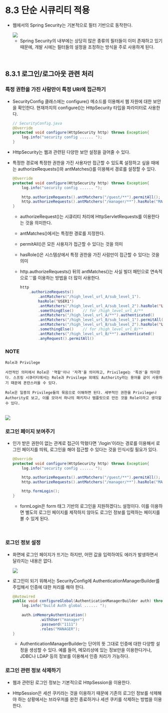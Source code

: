 # 8.3 단순 시큐리티 적용

  - 웹에서의 Spring Security는 기본적으로 필터 기반으로 동작한다.

    <img src="https://github.com/spring-guides/top-spring-security-architecture/raw/main/images/security-filters.png">

    - Spring Security의 내부에는 상당히 많은 종류의 필터들이 이미 존재하고 있기 때문에, 개발 시에는 필터들의 설정을 조정하는 방식을 주로 사용하게 된다.

<br />

## 8.3.1 로그인/로그아웃 관련 처리

### 특정 권한을 가진 사람만이 특정 URI에 접근하기

  - SecurityConfig 클래스에는 configure() 메소드를 이용해서 웹 자원에 대한 보안을 확인한다. 현재까지의 configure()는 HttpSecurity 타입을 파라미터로 사용한다.

    ```Java
    // SecurityConfig.java
    @Override
    protected void configure(HttpSecurity http) throws Exception{
        log.info("security config ...... ");
    }
    ```

  - HttpSecurity는 웹과 관련된 다양한 보안 설정을 걸어줄 수 있다.

  - 특정한 경로에 특정한 권한을 가진 사용자만 접근할 수 있도록 설정하고 싶을 때에는 authorizeRequests()와 antMatches()를 이용해서 경로를 설정할 수 있다.

    ```Java
    @Override
    protected void configure(HttpSecurity http) throws Exception{
        log.info("security config ...... ");
        
        http.authorizeRequests().antMatchers("/guest/**").permitAll();
        http.authorizeRequests().antMatchers("/manager/**").hasRole("MANAGER");
    }
    ```

    - authorizeRequest()는 시큐리티 처리에 HttpServletRequests를 이용한다는 것을 의미한다.

    - antMatches()에서는 특정한 경로를 지정한다.

    - permitAll()은 모든 사용자가 접근할 수 있다는 것을 의미

    - hasRole()은 시스템상에서 특정 권한을 가진 사람만이 접근할 수 있다는 것을 의미

    - http.authorizeRequests() 뒤의 antMatches()는 사실 빌더 패턴으로 연속적으로 '.'를 이용하는 방법을 더 많이 사용한다.

        ```Java
        http
            .authorizeRequests()
                .antMatchers("/high_level_url_A/sub_level_1").
                hasRole('USER1')
                .antMatchers("/high_level_url_A/sub_level_2").hasRole('USER2')
                .somethingElse()    // for /high_level_url_A/**
                .antMatchers("/high_level_url_A/**").authenticated()
                .antMatchers("/high_level_url_B/sub_level_1").permitAll()
                .antMatchers("/high_level_url_B/sub_level_2").hasRole('USER3')
                .somethingElse()    // for /high_level_url_B/**
                .antMatchers("/high_level_url_B/**").authenticated()
                .anyRequest().permitAll()
        ```

### NOTE

    Role과 Privilege

    사전적인 의미에서 Role은 '역할'이나 '자격'을 의미하고, Privilege는 '특권'을 의미한다. 스프링 시큐리티에서는 Role과 Privilege 외에도 Authority라는 용어를 같이 사용하기 때문에 혼란스러울 수 있다. 

    Role은 일종의 Privilege들의 묶음으로 이해하면 된다. 세부적인 권한을 Privilege나 Authority로 보고, 이를 모아서 하나의 패키지나 템플릿으로 만든 것을 Role이라고 생각할 수 있다.

<br />

<img src="https://user-images.githubusercontent.com/63120360/186452883-38975969-fcd6-4b1b-a229-608fe709632f.png">

<br />

### 로그인 페이지 보여주기

  - 인가 받은 권한이 없는 관계로 접근이 막혔다면 '/login'이라는 경로를 이용해서 로그인 페이지를 띄워, 로그인을 해야 접근할 수 있다는 것을 인식시킬 필요가 있다.

    ```Java
    @Override
    protected void configure(HttpSecurity http) throws Exception{
        log.info("security config ...... ");

        http.authorizeRequests().antMatchers("/guest/**").permitAll();
        http.authorizeRequests().antMatchers("/manager/**").hasRole("MANAGER");
        
        http.formLogin();
    }
    ```

    - formLogin은 form 태그 기반의 로그인을 지원하겠다느 설정이다. 이를 이용하면 별도의 로그인 페이지를 제작하지 않아도 로그인 정보를 입력하는 페이지를 볼 수 있게 된다.

<br />

### 로그인 정보 설정

  - 화면에 로그인 페이지가 뜨기는 하지만, 어떤 값을 입력하여도 에러가 발생하면서 달라지는 내용은 없다.

    <img src="https://user-images.githubusercontent.com/63120360/186454175-38ab8509-2679-493e-94e5-d4eafbd64137.png">

  - 로그인이 되기 위해서는 SecurityConfig에 AuthenticationManagerBuilder를 주입해서 인증에 대한 처리를 해야 한다.

    ```Java
    @Autowired
    public void configureGlobal(AuthenticationManagerBuilder auth) throws Exception{
        log.info("build Auth global ...... ");
        
        auth.inMemoryAuthentication()
                .withUser("manager")
                .password("1111")
                .roles("MANAGER");
    }
    ```

    - AuthenticationManagerBuilder는 단어의 뜻 그대로 인증에 대한 다양항 설정을 생성할 수 있다. 예를 들어, 메모리상에 있는 정보만을 이용한다거나, JDBC나 LDAP 등의 정보를 이용해서 인증 처리가 가능하다.


### 로그인 관련 정보 삭제하기

  - 웹과 관련된 로그인 정보는 기본적으로 HttpSession을 이용한다.

  - HttpSession은 세션 쿠키라는 것을 이용하기 때문에 기존의 로그인 정보를 삭제해야 하는 상황에서는 브라우저를 완전 종료하거나 세션 쿠키를 삭제하는 방법을 이용한다.
  

    
